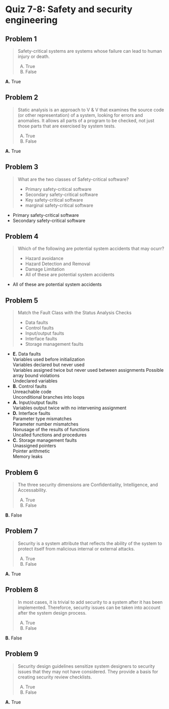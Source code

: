 <style type="text/css">ol { list-style-type: upper-alpha; }</style>

# Quiz 7-8: Safety and security engineering

## Problem 1

> Safety-critical systems are systems whose failure can lead to human injury or
  death.
>
> 1. True
> 2. False

**A.** True

## Problem 2

> Static analysis is an approach to V & V that examines the source code (or
  other representation) of a system, looking for errors and anomalies. It allows
  all parts of a program to be checked, not just those parts that are exercised
  by system tests.
>
> 1. True
> 2. False

**A.** True

## Problem 3

> What are the two classes of Safety-critical software?
>
> - Primary safety-critical software
> - Secondary safety-critical software
> - Key safety-critical software
> - marginal safety-critical software

- Primary safety-critical software
- Secondary safety-critical software

## Problem 4

> Which of the following are potential system accidents that may ocurr?
>
> - Hazard avoidance
> - Hazard Detection and Removal
> - Damage Limitation
> - All of these are potential system accidents

- All of these are potential system accidents

## Problem 5

> Match the Fault Class with the Status Analysis Checks
>
> - Data faults
> - Control faults
> - Input/output faults
> - Interface faults
> - Storage management faults

- **E.** Data faults<br>Variables used before initialization<br>Variables
  declared but never used<br>Variables assigned twice but never used between
  assignments Possible array bound violations<br>Undeclared variables
- **B.** Control faults<br>Unreachable code<br>Unconditional branches into loops
- **A.** Input/output faults<br>Variables output twice with no intervening
  assignment
- **D.** Interface faults<br>Parameter type mismatches<br>Parameter number
  mismatches<br>Nonusage of the results of functions<br>Uncalled functions and
  procedures
- **C.** Storage management faults<br>Unassigned pointers<br>Pointer arithmetic
  <br>Memory leaks

## Problem 6

> The three security dimensions are Confidentiality, Intelligence, and
  Accessability.
>
> 1. True
> 2. False

**B.** False

## Problem 7

> Security is a system attribute that reflects the ability of the system to
  protect itself from malicious internal or external attacks.
>
> 1. True
> 2. False

**A.** True

## Problem 8

> In most cases, it is trivial to add security to a system after it has been
  implemented. Thereforce, security issues can be taken into account after the
  system design process.
>
> 1. True
> 2. False

**B.** False

## Problem 9

> Security design guidelines sensitize system designers to security issues that
  they may not have considered. They provide a basis for creating security
  review checklists.
>
> 1. True
> 2. False

**A.** True

